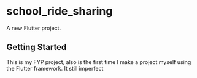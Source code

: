 # school_ride_sharing

A new Flutter project.

## Getting Started

This is my FYP project, also is the first time I make a project myself using the Flutter framework.
It still imperfect
